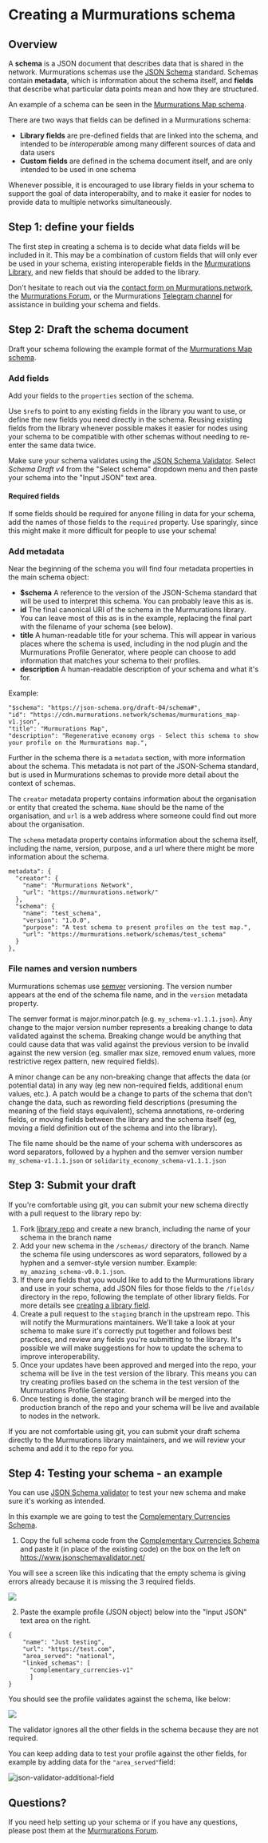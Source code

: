 # Creating a Murmurations schema

## Overview

A **schema** is a JSON document that describes data that is shared in the network. Murmurations schemas use the [JSON Schema](https://json-schema.org/) standard. Schemas contain **metadata**, which is information about the schema itself, and **fields** that describe what particular data points mean and how they are structured.

An example of a schema can be seen in the [Murmurations Map schema](https://github.com/MurmurationsNetwork/MurmurationsLibrary/blob/master/schemas/murmurations_map-v1.json).

There are two ways that fields can be defined in a Murmurations schema:

 - **Library fields** are pre-defined fields that are linked into the schema, and intended to be *interoperable* among many different sources of data and data users
 - **Custom fields** are defined in the schema document itself, and are only intended to be used in one schema

 Whenever possible, it is encouraged to use library fields in your schema to support the goal of data interoperabilty, and to make it easier for nodes to provide data to multiple networks simultaneously.

## Step 1: define your fields

The first step in creating a schema is to decide what data fields will be included in it. This may be a combination of custom fields that will only ever be used in your schema, existing interoperable fields in the [Murmurations Library](https://github.com/MurmurationsNetwork/MurmurationsLibrary/fields), and new fields that should be added to the library.

Don't hesitate to reach out via the [contact form on Murmurations.network](https://murmurations.network/contact/), the [Murmurations Forum](https://murmurations.flarum.cloud/d/14-creating-murmurations-schemas), or the Murmurations [Telegram channel](https://t.me/+SS7GuP5kMDf-zx6l) for assistance in building your schema and fields.

## Step 2: Draft the schema document

Draft your schema following the example format of the [Murmurations Map schema](https://github.com/MurmurationsNetwork/MurmurationsLibrary/blob/master/schemas/murmurations_map-v1.json).

### Add fields

Add your fields to the `properties` section of the schema.

Use `$ref`s to point to any existing fields in the library you want to use, or define the new fields you need directly in the schema. Reusing existing fields from the library whenever possible makes it easier for nodes using your schema to be compatible with other schemas without needing to re-enter the same data twice.

Make sure your schema validates using the [JSON Schema Validator](https://www.jsonschemavalidator.net/). Select _Schema Draft v4_ from the "Select schema" dropdown menu and then paste your schema into the "Input JSON" text area.

#### Required fields

If some fields should be required for anyone filling in data for your schema, add the names of those fields to the `required` property. Use sparingly, since this might make it more difficult for people to use your schema!

### Add metadata

Near the beginning of the schema you will find four metadata properties in the main schema object:

 - **$schema** A reference to the version of the JSON-Schema standard that will be used to interpret this schema. You can probably leave this as is.
 - **id** The final canonical URI of the schema in the Murmurations library. You can leave most of this as is in the example, replacing the final part with the filename of your schema (see below).
 - **title** A human-readable title for your schema. This will appear in various places where the schema is used, including in the nod plugin and the Murmurations Profile Generator, where people can choose to add information that matches your schema to their profiles.
 - **description** A human-readable description of your schema and what it's for.

 Example:

```
"$schema": "https://json-schema.org/draft-04/schema#",
"id": "https://cdn.murmurations.network/schemas/murmurations_map-v1.json",
"title": "Murmurations Map",
"description": "Regenerative economy orgs - Select this schema to show your profile on the Murmurations map.",
```
Further in the schema there is a `metadata` section, with more information about the schema. This metadata is not part of the JSON-Schema standard, but is used in Murmurations schemas to provide more detail about the context of schemas.

The `creator` metadata property contains information about the organisation or entity that created the schema. `Name` should be the name of the organisation, and `url` is a web address where someone could find out more about the organisation.

The `schema` metadata property contains information about the schema itself, including the name, version, purpose, and a url where there might be more information about the schema.

```
metadata": {
  "creator": {
    "name": "Murmurations Network",
    "url": "https://murmurations.network/"
  },
  "schema": {
    "name": "test_schema",
    "version": "1.0.0",
    "purpose": "A test schema to present profiles on the test map.",
    "url": "https://murmurations.network/schemas/test_schema"
  }
},
```

### File names and version numbers

Murmurations schemas use [semver](https://semver.org/) versioning. The version number appears at the end of the schema file name, and in the `version` metadata property.

The semver format is major.minor.patch (e.g. `my_schema-v1.1.1.json`). Any change to the major version number represents a breaking change to data validated against the schema. Breaking change would be anything that could cause data that was valid against the previous version to be invalid against the new version (eg. smaller max size, removed enum values, more restrictive regex pattern, new required fields).

A minor change can be any non-breaking change that affects the data (or potential data) in any way (eg new non-required fields, additional enum values, etc.). A patch would be a change to parts of the schema that don't change the data, such as rewording field descriptions (presuming the meaning of the field stays equivalent), schema annotations, re-ordering fields, or moving fields between the library and the schema itself (eg, moving a field definition out of the schema and into the library).

The file name should be the name of your schema with underscores as word separators, followed by a hyphen and the semver version number
`my_schema-v1.1.1.json` or `solidarity_economy_schema-v1.1.1.json`

## Step 3: Submit your draft

If you're comfortable using git, you can submit your new schema directly with a pull request to the library repo by:
1. Fork [library repo](https://github.com/MurmurationsNetwork/MurmurationsLibrary) and create a new branch, including the name of your schema in the branch name
2. Add your new schema in the `/schemas/` directory of the branch. Name the schema file using underscores as word separators, followed by a hyphen and a semver-style version number. Example: `my_amazing_schema-v0.0.1.json`.
3. If there are fields that you would like to add to the Murmurations library and use in your schema, add JSON files for those fields to the `/fields/` directory in the repo, following the template of other library fields. For more details see [creating a library field]().
4. Create a pull request to the `staging` branch in the upstream repo. This will notify the Murmurations maintainers. We'll take a look at your schema to make sure it's correctly put together and follows best practices, and review any fields you're submitting to the library. It's possible we will make suggestions for how to update the schema to improve interoperability.
5. Once your updates have been approved and merged into the repo, your schema will be live in the test version of the library. This means you can try creating profiles based on the schema in the test version of the Murmurations Profile Generator.
6. Once testing is done, the staging branch will be merged into the production branch of the repo and your schema will be live and available to nodes in the network.

If you are not comfortable using git, you can submit your draft schema directly to the Murmurations library maintainers, and we will review your schema and add it to the repo for you.

##  Step 4: Testing your schema - an example

You can use [JSON Schema validator](https://www.jsonschemavalidator.net/) to test your new schema and make sure it's working as intended.

In this example we are going to test the [Complementary Currencies Schema](https://github.com/MurmurationsNetwork/MurmurationsLibrary/blob/master/schemas/complementary_currencies-v1.json).

1. Copy the full schema code from the [Complementary Currencies Schema](https://github.com/MurmurationsNetwork/MurmurationsLibrary/blob/master/schemas/complementary_currencies-v1.json) and paste it (in place of the existing code) on the box on the left on https://www.jsonschemavalidator.net/

You will see a screen like this indicating that the empty schema is giving errors already because it is missing the 3 required fields.

![](https://murmurations.network/wp-content/uploads/2021/02/Screenshot-2021-02-24-at-21.01.33.png)

2. Paste the example profile (JSON object) below into the "Input JSON" text area on the right.

```
{
	"name": "Just testing",
    "url": "https://test.com",
    "area_served": "national",
    "linked_schemas": [
      "complementary_currencies-v1" 
      ]
}
```

You should see the profile validates against the schema, like below:

![](https://murmurations.network/wp-content/uploads/2021/02/Screenshot-2021-02-24-at-21.08.26.png)

The validator ignores all the other fields in the schema because they are not required.

You can keep adding data to test your profile against the other fields, for example by adding data for the `"area_served"`field:

![json-validator-additional-field](https://murmurations.network/wp-content/uploads/2021/02/Screenshot-2021-02-24-at-21.36.54.png)

## Questions?

If you need help setting up your schema or if you have any questions, please post them at the [Murmurations Forum](https://murmurations.flarum.cloud/d/14-creating-murmurations-schemas).
